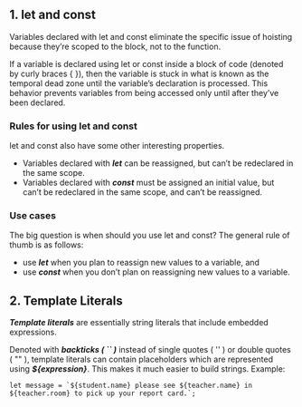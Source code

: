 ## 1. let and const
Variables declared with let and const eliminate the specific issue of hoisting because they’re scoped to the block, not to the function.

If a variable is declared using let or const inside a block of code (denoted by curly braces { }), then the variable is stuck in what is known as the temporal dead zone until the variable’s declaration is processed. This behavior prevents variables from being accessed only until after they’ve been declared.

### Rules for using let and const
let and const also have some other interesting properties.
- Variables declared with _**let**_ can be reassigned, but can’t be redeclared in the same scope.
- Variables declared with _**const**_ must be assigned an initial value, but can’t be redeclared in the same scope, and can’t be reassigned.

### Use cases
The big question is when should you use let and const? The general rule of thumb is as follows:
- use _**let**_ when you plan to reassign new values to a variable, and
- use _**const**_ when you don’t plan on reassigning new values to a variable.

## 2. Template Literals
_**Template literals**_ are essentially string literals that include embedded expressions.

Denoted with _**backticks ( `` )**_ instead of single quotes ( '' ) or double quotes ( "" ), template literals can contain placeholders which are represented using _**${expression}**_. This makes it much easier to build strings.
Example:
```
let message = `${student.name} please see ${teacher.name} in ${teacher.room} to pick up your report card.`;
```

